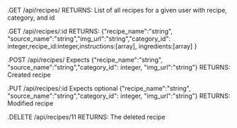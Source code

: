 
.GET    /api/recipes/       RETURNS: List of all recipes for a given user with recipe, category, and id


.GET   /api/recipes/:id     RETURNS: {"recipe_name":"string", "source_name":"string","img_url":"string","category_id": integer,recipe_id:integer,instructions:[array], ingredients:[array] }

.POST   /api/recipes/       Expects {"recipe_name":"string", "source_name":"string","category_id": integer, "img_url":"string"} RETURNS: Created recipe


.PUT   /api/recipes/:id     Expects optional {"recipe_name":"string", "source_name":"string","category_id": integer, "img_url":"string"} RETURNS: Modified recipe


.DELETE  /api/recipes/11    RETURNS: The deleted recipe